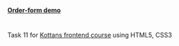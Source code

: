 
[**Order-form demo**](https://lilivia.github.io/Order-form/)
#
Task 11 for [Kottans frontend course](https://github.com/kottans/frontend)
using HTML5, CSS3
